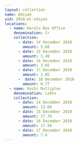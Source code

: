 ```yaml
---
layout: collection
name: Odiyan
uid: 2018-ml-odiyan
locations:
  - name: Kerala Box Office
    denomination: Cr
    collection:
      - date: 14 December 2018
        amount: 5.68
      - date: 15 December 2018
        amount: 3.49
      - date: 16 December 2018
        amount: 3.65
      - date: 17 December 2018
        amount: 1.05
      -  date: 18 December 2018
        amount: 0.77
  - name: Kochi Multiplex
    denomination: Lakhs
    collection:
      - date: 14 December 2018
        amount: 12.66
      - date: 15 December 2018
        amount: 17.79
      - date: 16 December 2018
        amount: 17.59
      - date: 17 December 2018
        amount: 7.6
---
```

